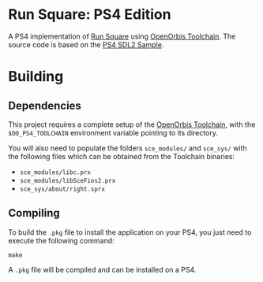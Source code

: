 # Run Square: PS4 Edition

A PS4 implementation of [Run Square](https://github.com/OSamuelAlmeida/RunSquare) using [OpenOrbis Toolchain](https://github.com/OpenOrbis/OpenOrbis-PS4-Toolchain). The source code is based on the [PS4 SDL2 Sample](https://github.com/OpenOrbis/OpenOrbis-PS4-Toolchain/tree/master/samples/SDL2).

# Building

## Dependencies

This project requires a complete setup of the [OpenOrbis Toolchain](https://github.com/OpenOrbis/OpenOrbis-PS4-Toolchain), with the ```$OO_PS4_TOOLCHAIN``` environment variable pointing to its directory.

You will also need to populate the folders ```sce_modules/``` and ```sce_sys/``` with the following files which can be obtained from the Toolchain binaries:

- ```sce_modules/libc.prx```
- ```sce_modules/libSceFios2.prx```
- ```sce_sys/about/right.sprx```

## Compiling

To build the `.pkg` file to install the application on your PS4, you just need to execute the following command:

```shell
make
```

A `.pkg` file will be compiled and can be installed on a PS4.
